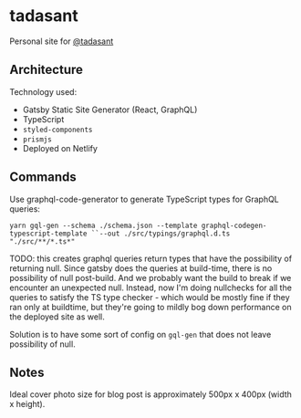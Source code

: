 # tadasant

Personal site for [@tadasant](https://github.com/tadasant)

## Architecture

Technology used:
* Gatsby Static Site Generator (React, GraphQL)
* TypeScript
* `styled-components`
* `prismjs`
* Deployed on Netlify

## Commands

Use graphql-code-generator to generate TypeScript types for GraphQL queries:

`yarn gql-gen --schema ./schema.json --template graphql-codegen-typescript-template ``--out ./src/typings/graphql.d.ts "./src/**/*.ts*"`

TODO: this creates graphql queries return types that have the possibility of returning null. Since gatsby does the queries at build-time, there is no possibility of null post-build. And we probably want the build to break if we encounter an unexpected null. Instead, now I'm doing nullchecks for all the queries to satisfy the TS type checker - which would be mostly fine if they ran only at buildtime, but they're going to mildly bog down performance on the deployed site as well.

Solution is to have some sort of config on `gql-gen` that does not leave possibility of null.

## Notes

Ideal cover photo size for blog post is approximately 500px x 400px (width x height).
